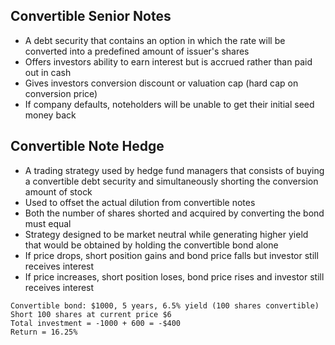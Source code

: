 ## Convertible Senior Notes

- A debt security that contains an option in which the rate will be converted into a predefined amount of issuer's shares
- Offers investors ability to earn interest but is accrued rather than paid out in cash
- Gives investors conversion discount or valuation cap (hard cap on conversion price)
- If company defaults, noteholders will be unable to get their initial seed money back

## Convertible Note Hedge

- A trading strategy used by hedge fund managers that consists of buying a convertible debt security and simultaneously shorting the conversion amount of stock
- Used to offset the actual dilution from convertible notes
- Both the number of shares shorted and acquired by converting the bond must equal
- Strategy designed to be market neutral while generating higher yield that would be obtained by holding the convertible bond alone
- If price drops, short position gains and bond price falls but investor still receives interest
- If price increases, short position loses, bond price rises and investor still receives interest

```
Convertible bond: $1000, 5 years, 6.5% yield (100 shares convertible)
Short 100 shares at current price $6
Total investment = -1000 + 600 = -$400
Return = 16.25%
```
